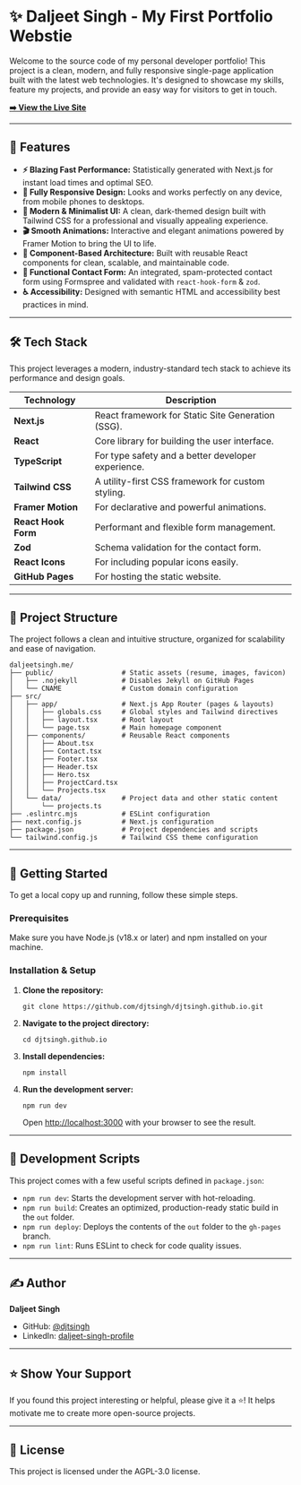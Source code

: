 <!DOCTYPE html>
<html lang="en">
<head>
    <meta charset="UTF-8">
  
</head>
<body>
    <main>
        <h1>✨ Daljeet Singh - My First Portfolio Webstie</h1>
        <p>Welcome to the source code of my personal developer portfolio! This project is a clean, modern, and fully responsive single-page application built with the latest web technologies. It's designed to showcase my skills, feature my projects, and provide an easy way for visitors to get in touch.</p>
        <p><a href="https://www.daljeetsingh.me/"><strong>➡️ View the Live Site</strong></a></p>
        <hr>
        <h2>🚀 Features</h2>
        <ul>
            <li><strong>⚡ Blazing Fast Performance:</strong> Statistically generated with Next.js for instant load times and optimal SEO.</li>
            <li><strong>📱 Fully Responsive Design:</strong> Looks and works perfectly on any device, from mobile phones to desktops.</li>
            <li><strong>🎨 Modern & Minimalist UI:</strong> A clean, dark-themed design built with Tailwind CSS for a professional and visually appealing experience.</li>
            <li><strong>🎬 Smooth Animations:</strong> Interactive and elegant animations powered by Framer Motion to bring the UI to life.</li>
            <li><strong>🧩 Component-Based Architecture:</strong> Built with reusable React components for clean, scalable, and maintainable code.</li>
            <li><strong>📝 Functional Contact Form:</strong> An integrated, spam-protected contact form using Formspree and validated with <code>react-hook-form</code> & <code>zod</code>.</li>
            <li><strong>♿ Accessibility:</strong> Designed with semantic HTML and accessibility best practices in mind.</li>
        </ul>
        <hr>
        <h2>🛠️ Tech Stack</h2>
        <p>This project leverages a modern, industry-standard tech stack to achieve its performance and design goals.</p>
        <table>
            <thead>
                <tr>
                    <th>Technology</th>
                    <th>Description</th>
                </tr>
            </thead>
            <tbody>
                <tr>
                    <td><strong>Next.js</strong></td>
                    <td>React framework for Static Site Generation (SSG).</td>
                </tr>
                <tr>
                    <td><strong>React</strong></td>
                    <td>Core library for building the user interface.</td>
                </tr>
                <tr>
                    <td><strong>TypeScript</strong></td>
                    <td>For type safety and a better developer experience.</td>
                </tr>
                <tr>
                    <td><strong>Tailwind CSS</strong></td>
                    <td>A utility-first CSS framework for custom styling.</td>
                </tr>
                <tr>
                    <td><strong>Framer Motion</strong></td>
                    <td>For declarative and powerful animations.</td>
                </tr>
                <tr>
                    <td><strong>React Hook Form</strong></td>
                    <td>Performant and flexible form management.</td>
                </tr>
                <tr>
                    <td><strong>Zod</strong></td>
                    <td>Schema validation for the contact form.</td>
                </tr>
                 <tr>
                    <td><strong>React Icons</strong></td>
                    <td>For including popular icons easily.</td>
                </tr>
                <tr>
                    <td><strong>GitHub Pages</strong></td>
                    <td>For hosting the static website.</td>
                </tr>
            </tbody>
        </table>
        <hr>
        <h2>📂 Project Structure</h2>
        <p>The project follows a clean and intuitive structure, organized for scalability and ease of navigation.</p>
        <pre><code>daljeetsingh.me/
├── public/                 # Static assets (resume, images, favicon)
│   ├── .nojekyll           # Disables Jekyll on GitHub Pages
│   └── CNAME               # Custom domain configuration
├── src/
│   ├── app/                # Next.js App Router (pages & layouts)
│   │   ├── globals.css     # Global styles and Tailwind directives
│   │   ├── layout.tsx      # Root layout
│   │   └── page.tsx        # Main homepage component
│   ├── components/         # Reusable React components
│   │   ├── About.tsx
│   │   ├── Contact.tsx
│   │   ├── Footer.tsx
│   │   ├── Header.tsx
│   │   ├── Hero.tsx
│   │   ├── ProjectCard.tsx
│   │   └── Projects.tsx
│   └── data/               # Project data and other static content
│       └── projects.ts
├── .eslintrc.mjs           # ESLint configuration
├── next.config.js          # Next.js configuration
├── package.json            # Project dependencies and scripts
└── tailwind.config.js      # Tailwind CSS theme configuration
</code></pre>
        <hr>
        <h2>🚀 Getting Started</h2>
        <p>To get a local copy up and running, follow these simple steps.</p>
        <h3>Prerequisites</h3>
        <p>Make sure you have Node.js (v18.x or later) and npm installed on your machine.</p>
        <h3>Installation & Setup</h3>
        <ol>
            <li>
                <p><strong>Clone the repository:</strong></p>
                <pre><code>git clone https://github.com/djtsingh/djtsingh.github.io.git</code></pre>
            </li>
            <li>
                <p><strong>Navigate to the project directory:</strong></p>
                <pre><code>cd djtsingh.github.io</code></pre>
            </li>
            <li>
                <p><strong>Install dependencies:</strong></p>
                <pre><code>npm install</code></pre>
            </li>
            <li>
                <p><strong>Run the development server:</strong></p>
                <pre><code>npm run dev</code></pre>
                <p>Open <a href="http://localhost:3000">http://localhost:3000</a> with your browser to see the result.</p>
            </li>
        </ol>
        <hr>
        <h2>📜 Development Scripts</h2>
        <p>This project comes with a few useful scripts defined in <code>package.json</code>:</p>
        <ul>
            <li><code>npm run dev</code>: Starts the development server with hot-reloading.</li>
            <li><code>npm run build</code>: Creates an optimized, production-ready static build in the <code>out</code> folder.</li>
            <li><code>npm run deploy</code>: Deploys the contents of the <code>out</code> folder to the <code>gh-pages</code> branch.</li>
            <li><code>npm run lint</code>: Runs ESLint to check for code quality issues.</li>
        </ul>
        <hr>
        <h2>✍️ Author</h2>
        <p><strong>Daljeet Singh</strong></p>
        <ul>
            <li>GitHub: <a href="https://github.com/djtsingh">@djtsingh</a></li>
            <li>LinkedIn: <a href="https://www.linkedin.com/in/your-profile-url/">daljeet-singh-profile</a> <!-- TODO: Add your LinkedIn profile URL --></li>
        </ul>
        <hr>
        <h2>⭐ Show Your Support</h2>
        <p>If you found this project interesting or helpful, please give it a ⭐️! It helps motivate me to create more open-source projects.</p>
        <hr>
        <h2>📄 License</h2>
        <p>This project is licensed under the AGPL-3.0 license.</p>
    </main>
</body>
</html>
